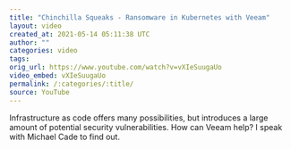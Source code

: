 ```yaml
---
title: "Chinchilla Squeaks - Ransomware in Kubernetes with Veeam"
layout: video
created_at: 2021-05-14 05:11:38 UTC
author: ""
categories: video
tags: 
orig_url: https://www.youtube.com/watch?v=vXIeSuugaUo
video_embed: vXIeSuugaUo
permalink: /:categories/:title/
source: YouTube
---
```

Infrastructure as code offers many possibilities, but introduces a large amount of potential security vulnerabilities. How can Veeam help? I speak with Michael Cade to find out.